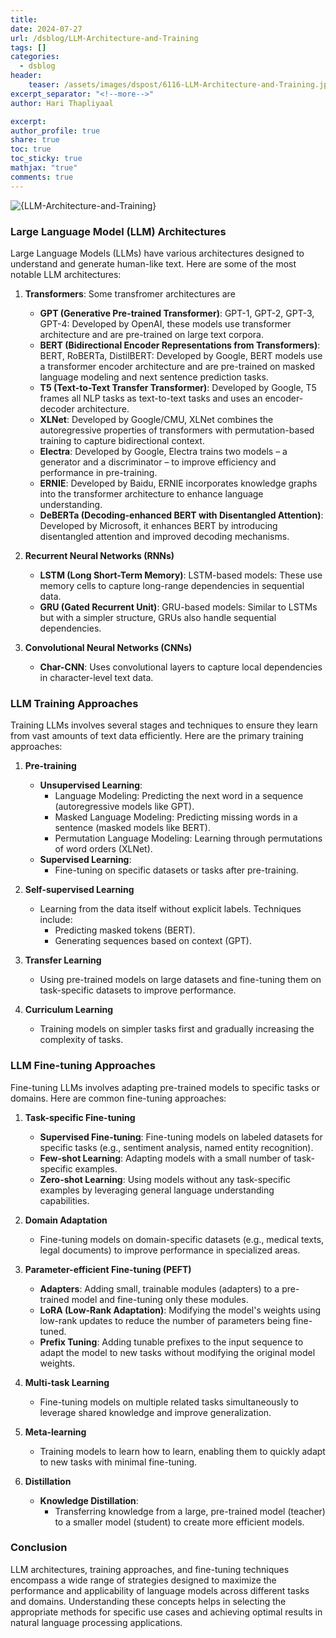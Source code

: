 ```yaml
---
title: 
date: 2024-07-27
url: /dsblog/LLM-Architecture-and-Training
tags: []
categories:
  - dsblog
header:
    teaser: /assets/images/dspost/6116-LLM-Architecture-and-Training.jpg
excerpt_separator: "<!--more-->"   
author: Hari Thapliyaal   

excerpt:   
author_profile: true   
share: true   
toc: true   
toc_sticky: true 
mathjax: "true"
comments: true
---
```


![{LLM-Architecture-and-Training}]({/assets/images/dspost/6116-LLM-Architecture-and-Training.jpg})

### Large Language Model (LLM) Architectures

Large Language Models (LLMs) have various architectures designed to understand and generate human-like text. Here are some of the most notable LLM architectures:

1. **Transformers**: Some transfromer architectures are 
   - **GPT (Generative Pre-trained Transformer)**: GPT-1, GPT-2, GPT-3, GPT-4: Developed by OpenAI, these models use transformer architecture and are pre-trained on large text corpora.
   - **BERT (Bidirectional Encoder Representations from Transformers)**: BERT, RoBERTa, DistilBERT: Developed by Google, BERT models use a transformer encoder architecture and are pre-trained on masked language modeling and next sentence prediction tasks.
   - **T5 (Text-to-Text Transfer Transformer)**:  Developed by Google, T5 frames all NLP tasks as text-to-text tasks and uses an encoder-decoder architecture.
   - **XLNet**: Developed by Google/CMU, XLNet combines the autoregressive properties of transformers with permutation-based training to capture bidirectional context.
   - **Electra**: Developed by Google, Electra trains two models – a generator and a discriminator – to improve efficiency and performance in pre-training.
   - **ERNIE**: Developed by Baidu, ERNIE incorporates knowledge graphs into the transformer architecture to enhance language understanding.
   - **DeBERTa (Decoding-enhanced BERT with Disentangled Attention)**: Developed by Microsoft, it enhances BERT by introducing disentangled attention and improved decoding mechanisms.

2. **Recurrent Neural Networks (RNNs)**
   - **LSTM (Long Short-Term Memory)**: LSTM-based models: These use memory cells to capture long-range dependencies in sequential data.
   - **GRU (Gated Recurrent Unit)**: GRU-based models: Similar to LSTMs but with a simpler structure, GRUs also handle sequential dependencies.

3. **Convolutional Neural Networks (CNNs)**
   - **Char-CNN**: Uses convolutional layers to capture local dependencies in character-level text data.

### LLM Training Approaches

Training LLMs involves several stages and techniques to ensure they learn from vast amounts of text data efficiently. Here are the primary training approaches:

1. **Pre-training**
   - **Unsupervised Learning**:
     - Language Modeling: Predicting the next word in a sequence (autoregressive models like GPT).
     - Masked Language Modeling: Predicting missing words in a sentence (masked models like BERT).
     - Permutation Language Modeling: Learning through permutations of word orders (XLNet).
   - **Supervised Learning**:
     - Fine-tuning on specific datasets or tasks after pre-training.

2. **Self-supervised Learning**
   - Learning from the data itself without explicit labels. Techniques include:
     - Predicting masked tokens (BERT).
     - Generating sequences based on context (GPT).

3. **Transfer Learning**
   - Using pre-trained models on large datasets and fine-tuning them on task-specific datasets to improve performance.

4. **Curriculum Learning**
   - Training models on simpler tasks first and gradually increasing the complexity of tasks.

### LLM Fine-tuning Approaches

Fine-tuning LLMs involves adapting pre-trained models to specific tasks or domains. Here are common fine-tuning approaches:

1. **Task-specific Fine-tuning**
   - **Supervised Fine-tuning**: Fine-tuning models on labeled datasets for specific tasks (e.g., sentiment analysis, named entity recognition).
   - **Few-shot Learning**: Adapting models with a small number of task-specific examples.
   - **Zero-shot Learning**: Using models without any task-specific examples by leveraging general language understanding capabilities.

2. **Domain Adaptation**
   - Fine-tuning models on domain-specific datasets (e.g., medical texts, legal documents) to improve performance in specialized areas.

3. **Parameter-efficient Fine-tuning (PEFT)**
   - **Adapters**: Adding small, trainable modules (adapters) to a pre-trained model and fine-tuning only these modules.
   - **LoRA (Low-Rank Adaptation)**: Modifying the model's weights using low-rank updates to reduce the number of parameters being fine-tuned.
   - **Prefix Tuning**: Adding tunable prefixes to the input sequence to adapt the model to new tasks without modifying the original model weights.

4. **Multi-task Learning**
   - Fine-tuning models on multiple related tasks simultaneously to leverage shared knowledge and improve generalization.

5. **Meta-learning**
   - Training models to learn how to learn, enabling them to quickly adapt to new tasks with minimal fine-tuning.

6. **Distillation**
   - **Knowledge Distillation**:
     - Transferring knowledge from a large, pre-trained model (teacher) to a smaller model (student) to create more efficient models.

### Conclusion

LLM architectures, training approaches, and fine-tuning techniques encompass a wide range of strategies designed to maximize the performance and applicability of language models across different tasks and domains. Understanding these concepts helps in selecting the appropriate methods for specific use cases and achieving optimal results in natural language processing applications.
